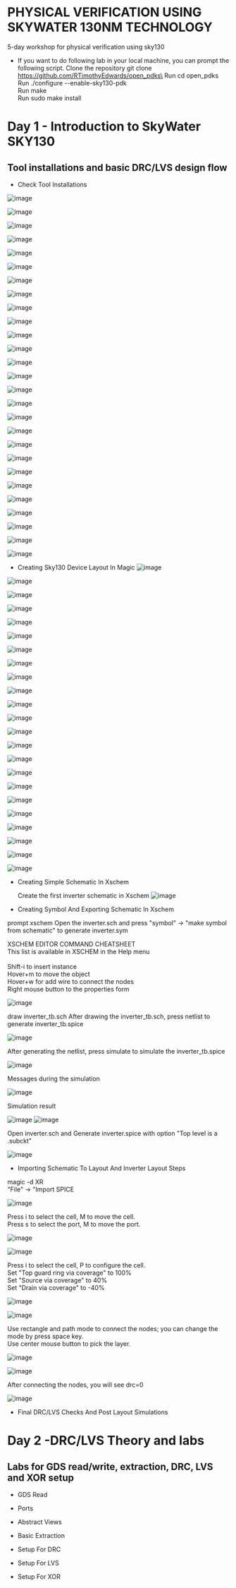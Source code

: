 # PHYSICAL VERIFICATION USING SKYWATER 130NM TECHNOLOGY
 5-day workshop for physical verification using sky130
 
 - If you want to do following lab in your local machine, you can prompt the following script. 
Clone the repository git clone https://github.com/RTimothyEdwards/open_pdks\
Run cd open_pdks\
Run ./configure --enable-sky130-pdk\
Run make\
Run sudo make install

# Day 1 - Introduction to SkyWater SKY130

## Tool installations and basic DRC/LVS design flow
- Check Tool Installations

![image](https://github.com/mingwu1214/Physical-Verification-using-SKY130/blob/main/screenshot/PV_D1SK2_L1%20-%20Check%20Tool%20Installations/raw/2022-10-10%2011_40_09-Window.png)

![image](https://github.com/mingwu1214/Physical-Verification-using-SKY130/blob/main/screenshot/PV_D1SK2_L1%20-%20Check%20Tool%20Installations/raw/2022-10-10%2011_41_26-Window.png)

![image](https://github.com/mingwu1214/Physical-Verification-using-SKY130/blob/main/screenshot/PV_D1SK2_L1%20-%20Check%20Tool%20Installations/raw/2022-10-10%2011_41_51-Window.png)

![image](https://github.com/mingwu1214/Physical-Verification-using-SKY130/blob/main/screenshot/PV_D1SK2_L1%20-%20Check%20Tool%20Installations/raw/2022-10-10%2011_42_13-Window.png)

![image](https://github.com/mingwu1214/Physical-Verification-using-SKY130/blob/main/screenshot/PV_D1SK2_L1%20-%20Check%20Tool%20Installations/raw/2022-10-10%2011_43_34-Window.png)

![image](https://github.com/mingwu1214/Physical-Verification-using-SKY130/blob/main/screenshot/PV_D1SK2_L1%20-%20Check%20Tool%20Installations/raw/2022-10-10%2011_44_03-Window.png)

![image](https://github.com/mingwu1214/Physical-Verification-using-SKY130/blob/main/screenshot/PV_D1SK2_L1%20-%20Check%20Tool%20Installations/raw/2022-10-10%2011_44_14-Window.png)

![image](https://github.com/mingwu1214/Physical-Verification-using-SKY130/blob/main/screenshot/PV_D1SK2_L1%20-%20Check%20Tool%20Installations/raw/2022-10-10%2011_45_10-Window.png)

![image](https://github.com/mingwu1214/Physical-Verification-using-SKY130/blob/main/screenshot/PV_D1SK2_L1%20-%20Check%20Tool%20Installations/raw/2022-10-10%2011_45_31-Window.png)

![image](https://github.com/mingwu1214/Physical-Verification-using-SKY130/blob/main/screenshot/PV_D1SK2_L1%20-%20Check%20Tool%20Installations/raw/2022-10-10%2011_45_53-Window.png)

![image](https://github.com/mingwu1214/Physical-Verification-using-SKY130/blob/main/screenshot/PV_D1SK2_L1%20-%20Check%20Tool%20Installations/raw/2022-10-10%2011_46_17-Window.png)

![image](https://github.com/mingwu1214/Physical-Verification-using-SKY130/blob/main/screenshot/PV_D1SK2_L1%20-%20Check%20Tool%20Installations/raw/2022-10-10%2011_46_44-Window.png)

![image](https://github.com/mingwu1214/Physical-Verification-using-SKY130/blob/main/screenshot/PV_D1SK2_L1%20-%20Check%20Tool%20Installations/raw/2022-10-10%2011_47_32-Window.png)

![image](https://github.com/mingwu1214/Physical-Verification-using-SKY130/blob/main/screenshot/PV_D1SK2_L1%20-%20Check%20Tool%20Installations/raw/2022-10-10%2011_48_02-Window.png)

![image](https://github.com/mingwu1214/Physical-Verification-using-SKY130/blob/main/screenshot/PV_D1SK2_L1%20-%20Check%20Tool%20Installations/raw/2022-10-10%2011_48_13-Window.png)

![image](https://github.com/mingwu1214/Physical-Verification-using-SKY130/blob/main/screenshot/PV_D1SK2_L1%20-%20Check%20Tool%20Installations/raw/2022-10-10%2011_59_25-.png)


![image](https://github.com/mingwu1214/Physical-Verification-using-SKY130/blob/main/screenshot/PV_D1SK2_L1%20-%20Check%20Tool%20Installations/raw/2022-10-10%2012_00_38-Window.png)

![image](https://github.com/mingwu1214/Physical-Verification-using-SKY130/blob/main/screenshot/PV_D1SK2_L1%20-%20Check%20Tool%20Installations/raw/2022-10-10%2012_00_50-Window.png)

![image](https://github.com/mingwu1214/Physical-Verification-using-SKY130/blob/main/screenshot/PV_D1SK2_L1%20-%20Check%20Tool%20Installations/raw/2022-10-10%2012_01_19-Window.png)

![image](https://github.com/mingwu1214/Physical-Verification-using-SKY130/blob/main/screenshot/PV_D1SK2_L1%20-%20Check%20Tool%20Installations/raw/2022-10-10%2012_03_16-Window.png)

![image](https://github.com/mingwu1214/Physical-Verification-using-SKY130/blob/main/screenshot/PV_D1SK2_L1%20-%20Check%20Tool%20Installations/raw/2022-10-10%2012_03_28-Window.png)

![image](https://github.com/mingwu1214/Physical-Verification-using-SKY130/blob/main/screenshot/PV_D1SK2_L1%20-%20Check%20Tool%20Installations/raw/2022-10-10%2012_03_59-Window.png)

![image](https://github.com/mingwu1214/Physical-Verification-using-SKY130/blob/main/screenshot/PV_D1SK2_L1%20-%20Check%20Tool%20Installations/raw/2022-10-10%2012_07_02-Window.png)

![image](https://github.com/mingwu1214/Physical-Verification-using-SKY130/blob/main/screenshot/PV_D1SK2_L1%20-%20Check%20Tool%20Installations/raw/2022-10-10%2012_18_23-Window.png)

![image](https://github.com/mingwu1214/Physical-Verification-using-SKY130/blob/main/screenshot/PV_D1SK2_L1%20-%20Check%20Tool%20Installations/raw/2022-10-10%2012_20_18-Window.png)

![image](https://github.com/mingwu1214/Physical-Verification-using-SKY130/blob/main/screenshot/PV_D1SK2_L1%20-%20Check%20Tool%20Installations/raw/2022-10-10%2012_20_31-Window.png)

![image](https://github.com/mingwu1214/Physical-Verification-using-SKY130/blob/main/screenshot/PV_D1SK2_L1%20-%20Check%20Tool%20Installations/raw/2022-10-10%2012_21_37-Window.png)


- Creating Sky130 Device Layout In Magic
![image](https://github.com/mingwu1214/Physical-Verification-using-SKY130/blob/main/screenshot/PV_D1SK2_L2-Creating_Sky130_Device_Layout_In_Magic/raw/2022-10-10-22-01.png)

![image](https://github.com/mingwu1214/Physical-Verification-using-SKY130/blob/main/screenshot/PV_D1SK2_L2-Creating_Sky130_Device_Layout_In_Magic/raw/2022-10-10%2022-02.png)

![image](https://github.com/mingwu1214/Physical-Verification-using-SKY130/blob/main/screenshot/PV_D1SK2_L2-Creating_Sky130_Device_Layout_In_Magic/raw/2022-10-10%2022-02.png)

![image](https://github.com/mingwu1214/Physical-Verification-using-SKY130/blob/main/screenshot/PV_D1SK2_L2-Creating_Sky130_Device_Layout_In_Magic/raw/2022-10-10%2022-03.png)

![image](https://github.com/mingwu1214/Physical-Verification-using-SKY130/blob/main/screenshot/PV_D1SK2_L2-Creating_Sky130_Device_Layout_In_Magic/raw/2022-10-10%2022-04.png)

![image](https://github.com/mingwu1214/Physical-Verification-using-SKY130/blob/main/screenshot/PV_D1SK2_L2-Creating_Sky130_Device_Layout_In_Magic/raw/2022-10-10%2022-05.png)

![image](https://github.com/mingwu1214/Physical-Verification-using-SKY130/blob/main/screenshot/PV_D1SK2_L2-Creating_Sky130_Device_Layout_In_Magic/raw/2022-10-10%2022-06.png)

![image](https://github.com/mingwu1214/Physical-Verification-using-SKY130/blob/main/screenshot/PV_D1SK2_L2-Creating_Sky130_Device_Layout_In_Magic/raw/2022-10-10%2022-07.png)

![image](https://github.com/mingwu1214/Physical-Verification-using-SKY130/blob/main/screenshot/PV_D1SK2_L2-Creating_Sky130_Device_Layout_In_Magic/raw/2022-10-10%2022-08.png)

![image](https://github.com/mingwu1214/Physical-Verification-using-SKY130/blob/main/screenshot/PV_D1SK2_L2-Creating_Sky130_Device_Layout_In_Magic/raw/2022-10-10%2022-09.png)

![image](https://github.com/mingwu1214/Physical-Verification-using-SKY130/blob/main/screenshot/PV_D1SK2_L2-Creating_Sky130_Device_Layout_In_Magic/raw/2022-10-10%2022-10.png)

![image](https://github.com/mingwu1214/Physical-Verification-using-SKY130/blob/main/screenshot/PV_D1SK2_L2-Creating_Sky130_Device_Layout_In_Magic/raw/2022-10-10%2022-11.png)

![image](https://github.com/mingwu1214/Physical-Verification-using-SKY130/blob/main/screenshot/PV_D1SK2_L2-Creating_Sky130_Device_Layout_In_Magic/raw/2022-10-10%2022-12.png)

![image](https://github.com/mingwu1214/Physical-Verification-using-SKY130/blob/main/screenshot/PV_D1SK2_L2-Creating_Sky130_Device_Layout_In_Magic/raw/2022-10-10%2022-13.png)

![image](https://github.com/mingwu1214/Physical-Verification-using-SKY130/blob/main/screenshot/PV_D1SK2_L2-Creating_Sky130_Device_Layout_In_Magic/raw/2022-10-10%2022-14.png)

![image](https://github.com/mingwu1214/Physical-Verification-using-SKY130/blob/main/screenshot/PV_D1SK2_L2-Creating_Sky130_Device_Layout_In_Magic/raw/2022-10-10%2022-15.png)

![image](https://github.com/mingwu1214/Physical-Verification-using-SKY130/blob/main/screenshot/PV_D1SK2_L2-Creating_Sky130_Device_Layout_In_Magic/raw/2022-10-10%2022-16.png)

![image](https://github.com/mingwu1214/Physical-Verification-using-SKY130/blob/main/screenshot/PV_D1SK2_L2-Creating_Sky130_Device_Layout_In_Magic/raw/2022-10-10%2022-17.png)

![image](https://github.com/mingwu1214/Physical-Verification-using-SKY130/blob/main/screenshot/PV_D1SK2_L2-Creating_Sky130_Device_Layout_In_Magic/raw/2022-10-10%2022-18.png)

![image](https://github.com/mingwu1214/Physical-Verification-using-SKY130/blob/main/screenshot/PV_D1SK2_L2-Creating_Sky130_Device_Layout_In_Magic/raw/2022-10-10%2023-19.png)

![image](https://github.com/mingwu1214/Physical-Verification-using-SKY130/blob/main/screenshot/PV_D1SK2_L2-Creating_Sky130_Device_Layout_In_Magic/raw/2022-10-10%2023-20.png)

![image](https://github.com/mingwu1214/Physical-Verification-using-SKY130/blob/main/screenshot/PV_D1SK2_L2-Creating_Sky130_Device_Layout_In_Magic/raw/2022-10-10%2023-22.png)

![image](https://github.com/mingwu1214/Physical-Verification-using-SKY130/blob/main/screenshot/PV_D1SK2_L2-Creating_Sky130_Device_Layout_In_Magic/raw/2022-10-10%2023-23.png)

- Creating Simple Schematic In Xschem
  
  Create the first inverter schematic in Xschem
![image](https://github.com/mingwu1214/Physical-Verification-using-SKY130/blob/main/screenshot/PV_D1SK2_L3-Creating_Simple_Schematic_In_Xschem/raw/2022-10-13-00-000017.png)

- Creating Symbol And Exporting Schematic In Xschem

prompt xschem
Open the inverter.sch and press "symbol" -> "make symbol from schematic" to generate inverter.sym

XSCHEM EDITOR COMMAND CHEATSHEET\
This list is available in XSCHEM in the Help menu\
\
Shift-i to insert instance\
Hover+m to move the object\
Hover+w for add wire to connect the nodes\
Right mouse button to the properties form

![image](https://github.com/mingwu1214/Physical-Verification-using-SKY130/blob/main/screenshot/PV_D1SK2_L4-Creating_Symbol_And_Exporting_Schematic_In_Xschem/0.png)

draw inverter_tb.sch
After drawing the inverter_tb.sch, press netlist to generate inverter_tb.spice

![image](https://github.com/mingwu1214/Physical-Verification-using-SKY130/blob/main/screenshot/PV_D1SK2_L4-Creating_Symbol_And_Exporting_Schematic_In_Xschem/1.png)

After generating the netlist, press simulate to simulate the inverter_tb.spice

![image](https://github.com/mingwu1214/Physical-Verification-using-SKY130/blob/main/screenshot/PV_D1SK2_L4-Creating_Symbol_And_Exporting_Schematic_In_Xschem/2.png)

Messages during the simulation

![image](https://github.com/mingwu1214/Physical-Verification-using-SKY130/blob/main/screenshot/PV_D1SK2_L4-Creating_Symbol_And_Exporting_Schematic_In_Xschem/3.png)

Simulation result

![image](https://github.com/mingwu1214/Physical-Verification-using-SKY130/blob/main/screenshot/PV_D1SK2_L4-Creating_Symbol_And_Exporting_Schematic_In_Xschem/4.png)
![image](https://github.com/mingwu1214/Physical-Verification-using-SKY130/blob/main/screenshot/PV_D1SK2_L4-Creating_Symbol_And_Exporting_Schematic_In_Xschem/5.png)

Open inverter.sch and Generate inverter.spice with option "Top level is a .subckt"

![image](https://github.com/mingwu1214/Physical-Verification-using-SKY130/blob/main/screenshot/PV_D1SK2_L4-Creating_Symbol_And_Exporting_Schematic_In_Xschem/6.png)


- Importing Schematic To Layout And Inverter Layout Steps

magic -d XR\
"File" -> "Import SPICE

![image](https://github.com/mingwu1214/Physical-Verification-using-SKY130/blob/main/screenshot/PV_D1SK2_L5-Importing_Schematic_To_Layout_And_Inverter_Layout_Steps/0.png)

Press i to select the cell, M to move the cell.\
Press s to select the port, M to move the port.

![image](https://github.com/mingwu1214/Physical-Verification-using-SKY130/blob/main/screenshot/PV_D1SK2_L5-Importing_Schematic_To_Layout_And_Inverter_Layout_Steps/1.png)

![image](https://github.com/mingwu1214/Physical-Verification-using-SKY130/blob/main/screenshot/PV_D1SK2_L5-Importing_Schematic_To_Layout_And_Inverter_Layout_Steps/2.png)

Press i to select the cell, P to configure the cell.\
Set "Top guard ring via coverage" to 100%\
Set "Source via coverage" to 40%\
Set "Drain via coverage" to -40%

![image](https://github.com/mingwu1214/Physical-Verification-using-SKY130/blob/main/screenshot/PV_D1SK2_L5-Importing_Schematic_To_Layout_And_Inverter_Layout_Steps/3.png)

![image](https://github.com/mingwu1214/Physical-Verification-using-SKY130/blob/main/screenshot/PV_D1SK2_L5-Importing_Schematic_To_Layout_And_Inverter_Layout_Steps/4.png)

Use rectangle and path mode to connect the nodes; you can change the mode by press space key.\
Use center mouse button to pick the layer.

![image](https://github.com/mingwu1214/Physical-Verification-using-SKY130/blob/main/screenshot/PV_D1SK2_L5-Importing_Schematic_To_Layout_And_Inverter_Layout_Steps/5.png)

![image](https://github.com/mingwu1214/Physical-Verification-using-SKY130/blob/main/screenshot/PV_D1SK2_L5-Importing_Schematic_To_Layout_And_Inverter_Layout_Steps/6.png)

After connecting the nodes, you will see drc=0

![image](https://github.com/mingwu1214/Physical-Verification-using-SKY130/blob/main/screenshot/PV_D1SK2_L5-Importing_Schematic_To_Layout_And_Inverter_Layout_Steps/7.png)

- Final DRC/LVS Checks And Post Layout Simulations

# Day 2 -DRC/LVS Theory and labs

## Labs for GDS read/write, extraction, DRC, LVS and XOR setup
- GDS Read

- Ports

- Abstract Views

- Basic Extraction

- Setup For DRC

- Setup For LVS

- Setup For XOR
